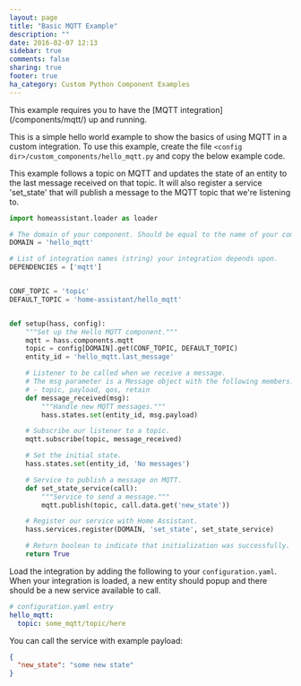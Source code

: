 ```yaml
---
layout: page
title: "Basic MQTT Example"
description: ""
date: 2016-02-07 12:13
sidebar: true
comments: false
sharing: true
footer: true
ha_category: Custom Python Component Examples
---
```


<p class='note'>
This example requires you to have the [MQTT integration](/components/mqtt/) up and running.
</p>

This is a simple hello world example to show the basics of using MQTT in a custom integration. To use this example, create the file `<config dir>/custom_components/hello_mqtt.py` and copy the below example code.

This example follows a topic on MQTT and updates the state of an entity to the last message received on that topic. It will also register a service 'set_state' that will publish a message to the MQTT topic that we're listening to.

```python
import homeassistant.loader as loader

# The domain of your component. Should be equal to the name of your component.
DOMAIN = 'hello_mqtt'

# List of integration names (string) your integration depends upon.
DEPENDENCIES = ['mqtt']


CONF_TOPIC = 'topic'
DEFAULT_TOPIC = 'home-assistant/hello_mqtt'


def setup(hass, config):
    """Set up the Hello MQTT component."""
    mqtt = hass.components.mqtt
    topic = config[DOMAIN].get(CONF_TOPIC, DEFAULT_TOPIC)
    entity_id = 'hello_mqtt.last_message'

    # Listener to be called when we receive a message.
    # The msg parameter is a Message object with the following members:
    # - topic, payload, qos, retain
    def message_received(msg):
        """Handle new MQTT messages."""
        hass.states.set(entity_id, msg.payload)

    # Subscribe our listener to a topic.
    mqtt.subscribe(topic, message_received)

    # Set the initial state.
    hass.states.set(entity_id, 'No messages')

    # Service to publish a message on MQTT.
    def set_state_service(call):
        """Service to send a message."""
        mqtt.publish(topic, call.data.get('new_state'))

    # Register our service with Home Assistant.
    hass.services.register(DOMAIN, 'set_state', set_state_service)

    # Return boolean to indicate that initialization was successfully.
    return True
```

Load the integration by adding the following to your `configuration.yaml`. When your integration is loaded, a new entity should popup and there should be a new service available to call.

```yaml
# configuration.yaml entry
hello_mqtt:
  topic: some_mqtt/topic/here
```

You can call the service with example payload:

```json
{
  "new_state": "some new state"
}
```
